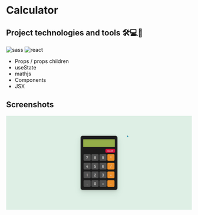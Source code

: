 # Calculator

## Project technologies and tools 🛠️💻🧰
![sass](https://img.shields.io/badge/Sass-hotpink.svg?logo=SASS&logoColor=white)
![react](https://img.shields.io/badge/ReactJS-blue.svg?logo=react&logoColor=white)
- Props / props children
- useState
- mathjs
- Components
- JSX

## Screenshots 
![Airbnb screenshot gif](./screenshots/calculator.gif)
